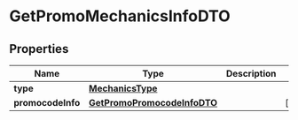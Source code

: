 
# GetPromoMechanicsInfoDTO

## Properties
| Name | Type | Description | Notes |
| ------------ | ------------- | ------------- | ------------- |
| **type** | [**MechanicsType**](MechanicsType.md) |  |  |
| **promocodeInfo** | [**GetPromoPromocodeInfoDTO**](GetPromoPromocodeInfoDTO.md) |  |  [optional] |



